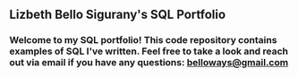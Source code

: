 ## Lizbeth Bello Sigurany's SQL Portfolio

### Welcome to my SQL portfolio! This code repository contains examples of SQL I've written. Feel free to take a look and reach out via email if you have any questions: belloways@gmail.com
